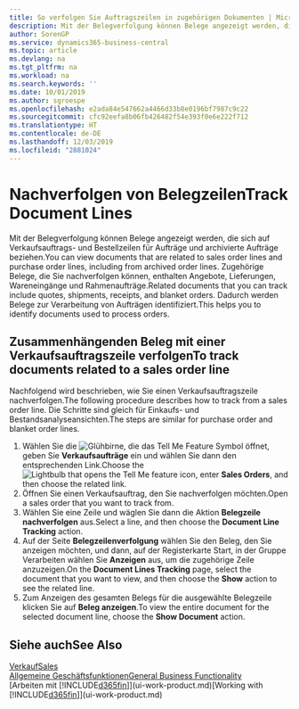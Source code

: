 ```yaml
---
title: So verfolgen Sie Auftragszeilen in zugehörigen Dokumenten | Microsoft Docs
description: Mit der Belegverfolgung können Belege angezeigt werden, die sich auf Verkaufsauftrags- und Bestellzeilen für Aufträge und archivierte Aufträge beziehen. Zugehörige Belege, die Sie nachverfolgen können, enthalten Angebote, Lieferungen, Wareneingänge und Rahmenaufträge. Dadurch werden Belege zur Verarbeitung von Aufträgen identifiziert.
author: SorenGP
ms.service: dynamics365-business-central
ms.topic: article
ms.devlang: na
ms.tgt_pltfrm: na
ms.workload: na
ms.search.keywords: ''
ms.date: 10/01/2019
ms.author: sgroespe
ms.openlocfilehash: e2ada84e547662a4466d33b8e0196bf7987c9c22
ms.sourcegitcommit: cfc92eefa8b06fb426482f54e393f0e6e222f712
ms.translationtype: HT
ms.contentlocale: de-DE
ms.lasthandoff: 12/03/2019
ms.locfileid: "2881024"
---
```

# <a name="track-document-lines"></a><span data-ttu-id="c6e44-105">Nachverfolgen von Belegzeilen</span><span class="sxs-lookup"><span data-stu-id="c6e44-105">Track Document Lines</span></span>
<span data-ttu-id="c6e44-106">Mit der Belegverfolgung können Belege angezeigt werden, die sich auf Verkaufsauftrags- und Bestellzeilen für Aufträge und archivierte Aufträge beziehen.</span><span class="sxs-lookup"><span data-stu-id="c6e44-106">You can view documents that are related to sales order lines and purchase order lines, including from archived order lines.</span></span> <span data-ttu-id="c6e44-107">Zugehörige Belege, die Sie nachverfolgen können, enthalten Angebote, Lieferungen, Wareneingänge und Rahmenaufträge.</span><span class="sxs-lookup"><span data-stu-id="c6e44-107">Related documents that you can track include quotes, shipments, receipts, and blanket orders.</span></span> <span data-ttu-id="c6e44-108">Dadurch werden Belege zur Verarbeitung von Aufträgen identifiziert.</span><span class="sxs-lookup"><span data-stu-id="c6e44-108">This helps you to identify documents used to process orders.</span></span>  

## <a name="to-track-documents-related-to-a-sales-order-line"></a><span data-ttu-id="c6e44-109">Zusammenhängenden Beleg mit einer Verkaufsauftragszeile verfolgen</span><span class="sxs-lookup"><span data-stu-id="c6e44-109">To track documents related to a sales order line</span></span>
<span data-ttu-id="c6e44-110">Nachfolgend wird beschrieben, wie Sie einen Verkaufsauftragszeile nachverfolgen.</span><span class="sxs-lookup"><span data-stu-id="c6e44-110">The following procedure describes how to track from a sales order line.</span></span> <span data-ttu-id="c6e44-111">Die Schritte sind gleich für Einkaufs- und Bestandsanalyseansichten.</span><span class="sxs-lookup"><span data-stu-id="c6e44-111">The steps are similar for purchase order and blanket order lines.</span></span>

1.  <span data-ttu-id="c6e44-112">Wählen Sie die ![Glühbirne, die das Tell Me Feature](media/ui-search/search_small.png "Was möchten Sie tun?") Symbol öffnet, geben Sie **Verkaufsaufträge** ein und wählen Sie dann den entsprechenden Link.</span><span class="sxs-lookup"><span data-stu-id="c6e44-112">Choose the ![Lightbulb that opens the Tell Me feature](media/ui-search/search_small.png "Tell me what you want to do") icon, enter **Sales Orders**, and then choose the related link.</span></span>  
2.  <span data-ttu-id="c6e44-113">Öffnen Sie einen Verkaufsauftrag, den Sie nachverfolgen möchten.</span><span class="sxs-lookup"><span data-stu-id="c6e44-113">Open a sales order that you want to track from.</span></span>  
3.  <span data-ttu-id="c6e44-114">Wählen Sie eine Zeile und wäglen Sie dann die Aktion **Belegzeile nachverfolgen** aus.</span><span class="sxs-lookup"><span data-stu-id="c6e44-114">Select a line, and then choose the **Document Line Tracking** action.</span></span>
4. <span data-ttu-id="c6e44-115">Auf der Seite **Belegzeilenverfolgung** wählen Sie den Beleg, den Sie anzeigen möchten, und dann, auf der Registerkarte Start, in der Gruppe Verarbeiten wählen Sie **Anzeigen** aus, um die zugehörige Zeile anzuzeigen.</span><span class="sxs-lookup"><span data-stu-id="c6e44-115">On the **Document Lines Tracking** page, select the document that you want to view, and then choose the **Show** action to see the related line.</span></span>
5. <span data-ttu-id="c6e44-116">Zum Anzeigen des gesamten Belegs für die ausgewählte Belegzeile klicken Sie auf **Beleg anzeigen**.</span><span class="sxs-lookup"><span data-stu-id="c6e44-116">To view the entire document for the selected document line, choose the **Show Document** action.</span></span>

## <a name="see-also"></a><span data-ttu-id="c6e44-117">Siehe auch</span><span class="sxs-lookup"><span data-stu-id="c6e44-117">See Also</span></span>
[<span data-ttu-id="c6e44-118">Verkauf</span><span class="sxs-lookup"><span data-stu-id="c6e44-118">Sales</span></span>](sales-manage-sales.md)  
[<span data-ttu-id="c6e44-119">Allgemeine Geschäftsfunktionen</span><span class="sxs-lookup"><span data-stu-id="c6e44-119">General Business Functionality</span></span>](ui-across-business-areas.md)  
<span data-ttu-id="c6e44-120">[Arbeiten mit [!INCLUDE[d365fin](includes/d365fin_md.md)]](ui-work-product.md)</span><span class="sxs-lookup"><span data-stu-id="c6e44-120">[Working with [!INCLUDE[d365fin](includes/d365fin_md.md)]](ui-work-product.md)</span></span>
